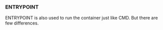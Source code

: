 ### ENTRYPOINT

ENTRYPOINT is also used to run the container just like CMD. But there are few differences.
